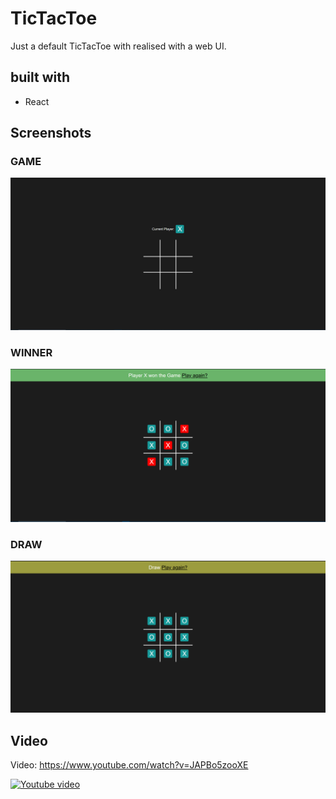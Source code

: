 # TicTacToe

Just a default TicTacToe with realised with a web UI.

## built with

- React

## Screenshots

### GAME

![](.img/init.png)

### WINNER

![](.img/win.png)

### DRAW

![](.img/draw.png)

## Video

Video: https://www.youtube.com/watch?v=JAPBo5zooXE

[![Youtube video](https://img.youtube.com/vi/JAPBo5zooXE/0.jpg)](https://www.youtube.com/watch?v=JAPBo5zooXE)
